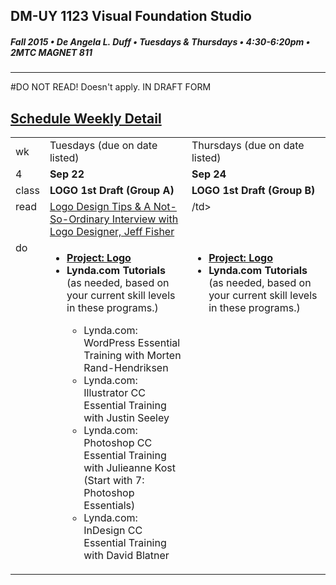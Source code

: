 ## DM-UY 1123 Visual Foundation Studio
##### Fall 2015 • De Angela L. Duff • Tuesdays & Thursdays • 4:30-6:20pm • 2MTC MAGNET 811 
---

#DO NOT READ! Doesn't apply. IN DRAFT FORM
## [Schedule Weekly Detail](dm1123_schedule_overview.md)

<table>
<tr>
<td>wk</td>
<td>Tuesdays (due on date listed)</td>
<td>Thursdays (due on date listed)</td>
</tr>
<!-- dates -->
<tr>
  <td valign="top">4</td>
  <td valign="top"><strong>Sep 22</strong></td>
  <td valign="top"><strong>Sep 24</strong></td>
</tr>
<!-- class -->
<tr>
  <td valign="top" width="4%">class</td>
  <td valign="top" width="48%"><strong>LOGO 1st Draft (Group A)</strong></td>
  <td valign="top" width="48%"><strong>LOGO 1st Draft (Group B)</a></td>
</tr>

<!-- read -->
<tr>
  <td valign="top">read</td>
  
  <td valign="top"><a href="http://justcreative.com/2008/05/03/logo-design-tips-process-jeff-fisher-interview/" target="_blank">Logo Design Tips &amp; A Not-So-Ordinary Interview with Logo Designer, Jeff Fisher</a>
</td>
<td valign="top">/td>
</tr>

<!-- do -->
<tr>
  <td valign="top">do</td>
  <td valign="top">
  <ul>
<li><strong><a href="dm1123vfs_projects_logo.md">Project: Logo</a></strong></li>
  <Li><strong>Lynda.com Tutorials</strong> (as needed, based on your current skill levels in these programs.)</li>
  <ul>
  <li>Lynda.com: WordPress Essential Training with Morten Rand-Hendriksen</li>
  <li>Lynda.com: Illustrator CC Essential Training with Justin Seeley</li>
  <li>Lynda.com: Photoshop CC Essential Training with Julieanne Kost (Start with 7: Photoshop Essentials)</li>
  <li>Lynda.com: InDesign CC Essential Training with David Blatner</li>
  </ul></ul></td>
  <td valign="top">
  <ul>
  <li><strong><a href="dm1123vfs_projects_logo.md">Project: Logo</a></strong></li>
  <li><strong>Lynda.com Tutorials</strong> (as needed, based on your current skill levels in these programs.)</li>
  </ul></td>
</tr>
</table>